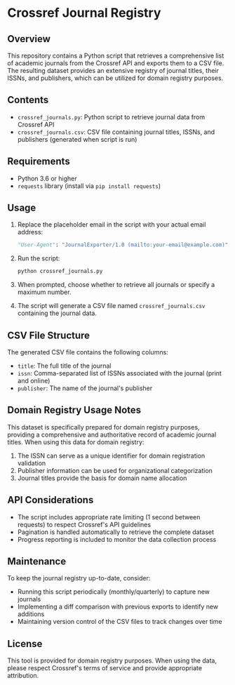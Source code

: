 # Crossref Journal Registry

## Overview
This repository contains a Python script that retrieves a comprehensive list of academic journals from the Crossref API and exports them to a CSV file. The resulting dataset provides an extensive registry of journal titles, their ISSNs, and publishers, which can be utilized for domain registry purposes.

## Contents
- `crossref_journals.py`: Python script to retrieve journal data from Crossref API
- `crossref_journals.csv`: CSV file containing journal titles, ISSNs, and publishers (generated when script is run)

## Requirements
- Python 3.6 or higher
- `requests` library (install via `pip install requests`)

## Usage
1. Replace the placeholder email in the script with your actual email address:
   ```python
   "User-Agent": "JournalExporter/1.0 (mailto:your-email@example.com)"
   ```

2. Run the script:
   ```bash
   python crossref_journals.py
   ```

3. When prompted, choose whether to retrieve all journals or specify a maximum number.

4. The script will generate a CSV file named `crossref_journals.csv` containing the journal data.

## CSV File Structure
The generated CSV file contains the following columns:
- `title`: The full title of the journal
- `issn`: Comma-separated list of ISSNs associated with the journal (print and online)
- `publisher`: The name of the journal's publisher

## Domain Registry Usage Notes
This dataset is specifically prepared for domain registry purposes, providing a comprehensive and authoritative record of academic journal titles. When using this data for domain registry:

1. The ISSN can serve as a unique identifier for domain registration validation
2. Publisher information can be used for organizational categorization
3. Journal titles provide the basis for domain name allocation

## API Considerations
- The script includes appropriate rate limiting (1 second between requests) to respect Crossref's API guidelines
- Pagination is handled automatically to retrieve the complete dataset
- Progress reporting is included to monitor the data collection process

## Maintenance
To keep the journal registry up-to-date, consider:
- Running this script periodically (monthly/quarterly) to capture new journals
- Implementing a diff comparison with previous exports to identify new additions
- Maintaining version control of the CSV files to track changes over time

## License
This tool is provided for domain registry purposes. When using the data, please respect Crossref's terms of service and provide appropriate attribution.
